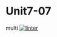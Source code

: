 # Unit7-07
multi
 [![linter](https://github.com/Solomontesfaye2/Unit7-07/workflows/linter/badge.svg)](https://github.com/marketplace/actions/super-linter)         
